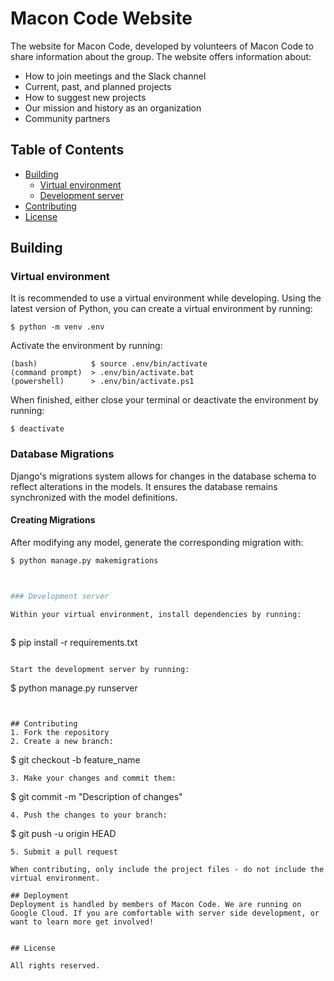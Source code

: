 # Macon Code Website <!-- omit in toc -->

The website for Macon Code, developed by volunteers of Macon Code to share information about the group. The website offers information about:
- How to join meetings and the Slack channel
- Current, past, and planned projects
- How to suggest new projects
- Our mission and history as an organization
- Community partners

## Table of Contents <!-- omit in toc -->
- [Building](#building)
	- [Virtual environment](#virtual-environment)
	- [Development server](#development-server)
- [Contributing](#contributing)
- [License](#license)

## Building

### Virtual environment

It is recommended to use a virtual environment while developing. Using the latest version of Python, you can create a virtual environment by running:

```
$ python -m venv .env
```

Activate the environment by running:

```
(bash)            $ source .env/bin/activate
(command prompt)  > .env/bin/activate.bat
(powershell)      > .env/bin/activate.ps1
```

When finished, either close your terminal or deactivate the environment by running:

```
$ deactivate
```


### Database Migrations 

Django's migrations system allows for changes in the database schema to reflect alterations in the models. It ensures the database remains synchronized with the model definitions.

#### Creating Migrations

After modifying any model, generate the corresponding migration with:

```bash
$ python manage.py makemigrations



### Development server

Within your virtual environment, install dependencies by running:
		
```
$ pip install -r requirements.txt
```

Start the development server by running:

```
$ python manage.py runserver
```


## Contributing
1. Fork the repository
2. Create a new branch: 
   ```
   $ git checkout -b feature_name
   ```
3. Make your changes and commit them: 
   ```
   $ git commit -m "Description of changes"
   ```
4. Push the changes to your branch: 
   ```
   $ git push -u origin HEAD
   ```
5. Submit a pull request

When contributing, only include the project files - do not include the virtual environment. 

## Deployment
Deployment is handled by members of Macon Code. We are running on Google Cloud. If you are comfortable with server side development, or want to learn more get involved! 


## License

All rights reserved. 
